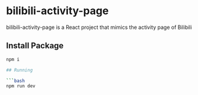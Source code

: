 # bilibili-activity-page

bilibili-activity-page is a React project that mimics the activity page of Bilibili

## Install Package

```bash
npm i

## Running

```bash
npm run dev
